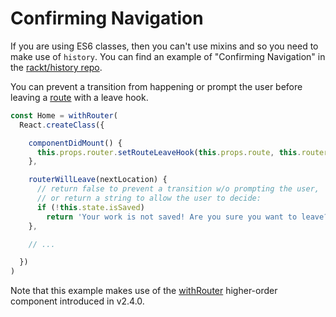 # Confirming Navigation

If you are using ES6 classes, then you can't use mixins and so you need to make use of `history`. You can find an example of "Confirming Navigation" in the [rackt/history repo](https://github.com/rackt/history/blob/master/docs/ConfirmingNavigation.md).

You can prevent a transition from happening or prompt the user before leaving a [route](/docs/Glossary.md#route) with a leave hook.

```js
const Home = withRouter(
  React.createClass({

    componentDidMount() {
      this.props.router.setRouteLeaveHook(this.props.route, this.routerWillLeave)
    },

    routerWillLeave(nextLocation) {
      // return false to prevent a transition w/o prompting the user,
      // or return a string to allow the user to decide:
      if (!this.state.isSaved)
        return 'Your work is not saved! Are you sure you want to leave?'
    },

    // ...

  })
)
```

Note that this example makes use of the [withRouter](/upgrade-guides/v2.4.0.md) higher-order component introduced in v2.4.0.
